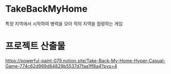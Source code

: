 # TakeBackMyHome
 특정 지역에서 시작하여 병력을 모아 적의 지역을 점령하는 게임
 
# 프로젝트 산출물
https://powerful-paint-079.notion.site/Take-Back-My-Home-Hyper-Casual-Game-774c62d989d84829b5537d7faa1ff8a4?pvs=4
